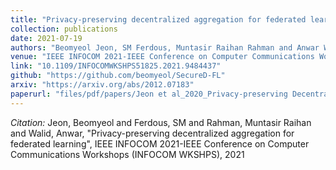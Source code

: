```yaml
---
title: "Privacy-preserving decentralized aggregation for federated learning"
collection: publications
date: 2021-07-19
authors: "Beomyeol Jeon, SM Ferdous, Muntasir Raihan Rahman and Anwar Walid"
venue: "IEEE INFOCOM 2021-IEEE Conference on Computer Communications Workshops (INFOCOM WKSHPS)"
link: "10.1109/INFOCOMWKSHPS51825.2021.9484437"
github: "https://github.com/beomyeol/SecureD-FL"
arxiv: "https://arxiv.org/abs/2012.07183"
paperurl: "files/pdf/papers/Jeon et al_2020_Privacy-preserving Decentralized Aggregation for Federated Learning.pdf"
---
```

*Citation:* Jeon, Beomyeol and Ferdous, SM and Rahman, Muntasir Raihan and Walid, Anwar, "Privacy-preserving decentralized aggregation for federated learning", IEEE INFOCOM 2021-IEEE Conference on Computer Communications Workshops (INFOCOM WKSHPS), 2021
